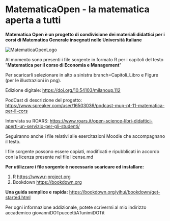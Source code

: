 # MatematicaOpen - la matematica aperta a tutti

**Matematica Open è un progetto di condivisione dei materiali didattici per i corsi di Matematica Generale insegnati nelle Università Italiane**

![MatematicaOpenLogo](https://github.com/giovannipuccetti/MatematicaOpen/assets/74778934/2fe8f467-d64b-49b5-9b01-73360c786446)

Al momento sono presenti i file sorgente in formato R per i capitoli del testo
"**Matematica per il corso di Economia e Management**"

Per scaricarli selezionare in alto a sinistra branch=Capitoli_Libro e Figure (per le illustrazioni in png).

Edizione digitale: https://doi.org/10.54103/milanoup.112


PodCast di descrizione del progetto: https://www.spreaker.com/user/16503036/podcast-mup-pt-11-matematica-per-il-cors

Intervista su ROARS: https://www.roars.it/open-science-libri-didattici-aperti-un-servizio-per-gli-studenti/

Seguiranno anche i file relativi alle esercitazioni Moodle che accompagnano il testo.

I file sorgente possono essere copiati, modificati e ripubblicati in accordo con la licenza presente nel file license.md

**Per utilizzare i file sorgente è necessario scaricare ed installare:**

1) R https://www.r-project.org
2) Bookdown https://bookdown.org

**Una guida semplice e rapida:**
https://bookdown.org/yihui/bookdown/get-started.html

Per ogni informazione addizionale, potete scrivermi al mio indirizzo accademico giovanniDOTpuccettiATunimiDOTit
